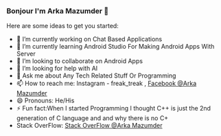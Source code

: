 ### Bonjour I'm Arka Mazumder 👋



Here are some ideas to get you started:

- 🔭 I’m currently working on Chat Based Applications
- 🌱 I’m currently learning Android Studio For Making Android Apps With Server 
- 👯 I’m looking to collaborate on Android Apps 
- 🤔 I’m looking for help with AI
- 💬 Ask me about Any Tech Related Stuff Or Programming
- 📫 How to reach me: Instagram - freak_treak , [Facebook @Arka Mazumder](https://m.facebook.com/arka.asl)
- 😄 Pronouns: He/His 
- ⚡ Fun fact:When I started Programming I thought C++ is just the 2nd generation of C language and and why there is no C+ 
-    Stack OverFlow: [Stack OverFlow @Arka Mazumder](https://stackoverflow.com/users/14138319/arka-mazumder)
